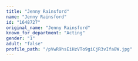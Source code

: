 ```yaml
---
title: "Jenny Rainsford"
name: "Jenny Rainsford"
id: "1648727"
original_name: "Jenny Rainsford"
known_for_department: "Acting"
gender: "1"
adult: "false"
profile_path: "/pVwR9hsEiHzVTo9giCjR3vIfa8W.jpg"
---
```

